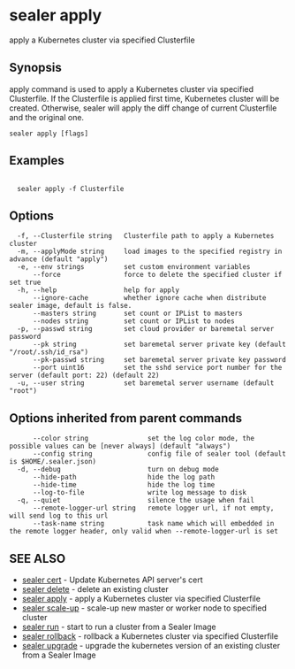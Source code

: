 # sealer apply

apply a Kubernetes cluster via specified Clusterfile

## Synopsis

apply command is used to apply a Kubernetes cluster via specified Clusterfile. If the Clusterfile is applied first time,
Kubernetes cluster will be created. Otherwise, sealer will apply the diff change of current Clusterfile and the original
one.

```
sealer apply [flags]
```

## Examples

```

  sealer apply -f Clusterfile

```

## Options

```
  -f, --Clusterfile string   Clusterfile path to apply a Kubernetes cluster
  -m, --applyMode string     load images to the specified registry in advance (default "apply")
  -e, --env strings          set custom environment variables
      --force                force to delete the specified cluster if set true
  -h, --help                 help for apply
      --ignore-cache         whether ignore cache when distribute sealer image, default is false.
      --masters string       set count or IPList to masters
      --nodes string         set count or IPList to nodes
  -p, --passwd string        set cloud provider or baremetal server password
      --pk string            set baremetal server private key (default "/root/.ssh/id_rsa")
      --pk-passwd string     set baremetal server private key password
      --port uint16          set the sshd service port number for the server (default port: 22) (default 22)
  -u, --user string          set baremetal server username (default "root")
```

## Options inherited from parent commands

```
      --color string               set the log color mode, the possible values can be [never always] (default "always")
      --config string              config file of sealer tool (default is $HOME/.sealer.json)
  -d, --debug                      turn on debug mode
      --hide-path                  hide the log path
      --hide-time                  hide the log time
      --log-to-file                write log message to disk
  -q, --quiet                      silence the usage when fail
      --remote-logger-url string   remote logger url, if not empty, will send log to this url
      --task-name string           task name which will embedded in the remote logger header, only valid when --remote-logger-url is set
```

## SEE ALSO

* [sealer cert](sealer_cert.md)     - Update Kubernetes API server's cert
* [sealer delete](sealer_delete.md)     - delete an existing cluster
* [sealer apply](sealer_apply.md)     - apply a Kubernetes cluster via specified Clusterfile
* [sealer scale-up](sealer_scale-up.md)     - scale-up new master or worker node to specified cluster
* [sealer run](sealer_run.md)     - start to run a cluster from a Sealer Image
* [sealer rollback](sealer_rollback.md)     - rollback a Kubernetes cluster via specified Clusterfile
* [sealer upgrade](sealer_upgrade.md)     - upgrade the kubernetes version of an existing cluster from a Sealer Image